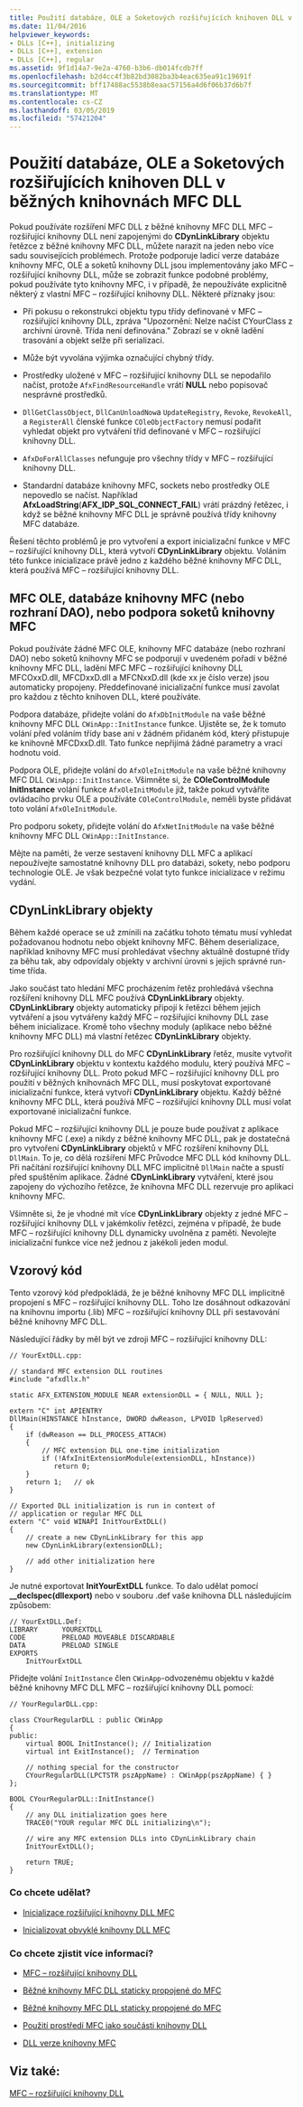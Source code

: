 ```yaml
---
title: Použití databáze, OLE a Soketových rozšiřujících knihoven DLL v běžných knihovnách MFC DLL
ms.date: 11/04/2016
helpviewer_keywords:
- DLLs [C++], initializing
- DLLs [C++], extension
- DLLs [C++], regular
ms.assetid: 9f1d14a7-9e2a-4760-b3b6-db014fcdb7ff
ms.openlocfilehash: b2d4cc4f3b82bd3082ba3b4eac635ea91c19691f
ms.sourcegitcommit: bff17488ac5538b8eaac57156a4d6f06b37d6b7f
ms.translationtype: MT
ms.contentlocale: cs-CZ
ms.lasthandoff: 03/05/2019
ms.locfileid: "57421204"
---
```

# <a name="using-database-ole-and-sockets-mfc-extension-dlls-in-regular-mfc-dlls"></a>Použití databáze, OLE a Soketových rozšiřujících knihoven DLL v běžných knihovnách MFC DLL

Pokud používáte rozšíření MFC DLL z běžné knihovny MFC DLL MFC – rozšiřující knihovny DLL není zapojenými do **CDynLinkLibrary** objektu řetězce z běžné knihovny MFC DLL, můžete narazit na jeden nebo více sadu souvisejících problémech. Protože podporuje ladicí verze databáze knihovny MFC, OLE a soketů knihovny DLL jsou implementovány jako MFC – rozšiřující knihovny DLL, může se zobrazit funkce podobné problémy, pokud používáte tyto knihovny MFC, i v případě, že nepoužíváte explicitně některý z vlastní MFC – rozšiřující knihovny DLL. Některé příznaky jsou:

- Při pokusu o rekonstrukci objektu typu třídy definované v MFC – rozšiřující knihovny DLL, zpráva "Upozornění: Nelze načíst CYourClass z archivní úrovně. Třída není definována." Zobrazí se v okně ladění trasování a objekt selže při serializaci.

- Může být vyvolána výjimka označující chybný třídy.

- Prostředky uložené v MFC – rozšiřující knihovny DLL se nepodařilo načíst, protože `AfxFindResourceHandle` vrátí **NULL** nebo popisovač nesprávné prostředků.

- `DllGetClassObject`, `DllCanUnloadNow`a `UpdateRegistry`, `Revoke`, `RevokeAll`, a `RegisterAll` členské funkce `COleObjectFactory` nemusí podařit vyhledat objekt pro vytváření tříd definované v MFC – rozšiřující knihovny DLL.

- `AfxDoForAllClasses` nefunguje pro všechny třídy v MFC – rozšiřující knihovny DLL.

- Standardní databáze knihovny MFC, sockets nebo prostředky OLE nepovedlo se načíst. Například **AfxLoadString**(**AFX_IDP_SQL_CONNECT_FAIL**) vrátí prázdný řetězec, i když se běžné knihovny MFC DLL je správně používá třídy knihovny MFC databáze.

Řešení těchto problémů je pro vytvoření a export inicializační funkce v MFC – rozšiřující knihovny DLL, která vytvoří **CDynLinkLibrary** objektu. Voláním této funkce inicializace právě jedno z každého běžné knihovny MFC DLL, která používá MFC – rozšiřující knihovny DLL.

## <a name="mfc-ole-mfc-database-or-dao-or-mfc-sockets-support"></a>MFC OLE, databáze knihovny MFC (nebo rozhraní DAO), nebo podpora soketů knihovny MFC

Pokud používáte žádné MFC OLE, knihovny MFC databáze (nebo rozhraní DAO) nebo soketů knihovny MFC se podporují v uvedeném pořadí v běžné knihovny MFC DLL, ladění MFC MFC – rozšiřující knihovny DLL MFCOxxD.dll, MFCDxxD.dll a MFCNxxD.dll (kde xx je číslo verze) jsou automaticky propojeny. Předdefinované inicializační funkce musí zavolat pro každou z těchto knihoven DLL, které používáte.

Podpora databáze, přidejte volání do `AfxDbInitModule` na vaše běžné knihovny MFC DLL `CWinApp::InitInstance` funkce. Ujistěte se, že k tomuto volání před voláním třídy base ani v žádném přidaném kód, který přistupuje ke knihovně MFCDxxD.dll. Tato funkce nepřijímá žádné parametry a vrací hodnotu void.

Podpora OLE, přidejte volání do `AfxOleInitModule` na vaše běžné knihovny MFC DLL `CWinApp::InitInstance`. Všimněte si, že **COleControlModule InitInstance** volání funkce `AfxOleInitModule` již, takže pokud vytváříte ovládacího prvku OLE a používáte `COleControlModule`, neměli byste přidávat toto volání `AfxOleInitModule`.

Pro podporu sokety, přidejte volání do `AfxNetInitModule` na vaše běžné knihovny MFC DLL `CWinApp::InitInstance`.

Mějte na paměti, že verze sestavení knihovny DLL MFC a aplikací nepoužívejte samostatné knihovny DLL pro databázi, sokety, nebo podporu technologie OLE. Je však bezpečné volat tyto funkce inicializace v režimu vydání.

## <a name="cdynlinklibrary-objects"></a>CDynLinkLibrary objekty

Během každé operace se už zmínili na začátku tohoto tématu musí vyhledat požadovanou hodnotu nebo objekt knihovny MFC. Během deserializace, například knihovny MFC musí prohledávat všechny aktuálně dostupné třídy za běhu tak, aby odpovídaly objekty v archivní úrovni s jejich správné run-time třída.

Jako součást tato hledání MFC procházením řetěz prohledává všechna rozšíření knihovny DLL MFC používá **CDynLinkLibrary** objekty. **CDynLinkLibrary** objekty automaticky připojí k řetězci během jejich vytváření a jsou vytvářeny každý MFC – rozšiřující knihovny DLL zase během inicializace. Kromě toho všechny moduly (aplikace nebo běžné knihovny MFC DLL) má vlastní řetězec **CDynLinkLibrary** objekty.

Pro rozšiřující knihovny DLL do MFC **CDynLinkLibrary** řetěz, musíte vytvořit **CDynLinkLibrary** objektu v kontextu každého modulu, který používá MFC – rozšiřující knihovny DLL. Proto pokud MFC – rozšiřující knihovny DLL pro použití v běžných knihovnách MFC DLL, musí poskytovat exportované inicializační funkce, která vytvoří **CDynLinkLibrary** objektu. Každý běžné knihovny MFC DLL, která používá MFC – rozšiřující knihovny DLL musí volat exportované inicializační funkce.

Pokud MFC – rozšiřující knihovny DLL je pouze bude používat z aplikace knihovny MFC (.exe) a nikdy z běžné knihovny MFC DLL, pak je dostatečná pro vytvoření **CDynLinkLibrary** objektů v MFC rozšíření knihovny DLL `DllMain`. To je, co dělá rozšíření MFC Průvodce MFC DLL kód knihovny DLL. Při načítání rozšiřující knihovny DLL MFC implicitně `DllMain` načte a spustí před spuštěním aplikace. Žádné **CDynLinkLibrary** vytváření, které jsou zapojeny do výchozího řetězce, že knihovna MFC DLL rezervuje pro aplikaci knihovny MFC.

Všimněte si, že je vhodné mít více **CDynLinkLibrary** objekty z jedné MFC – rozšiřující knihovny DLL v jakémkoliv řetězci, zejména v případě, že bude MFC – rozšiřující knihovny DLL dynamicky uvolněna z paměti. Nevolejte inicializační funkce více než jednou z jakékoli jeden modul.

## <a name="sample-code"></a>Vzorový kód

Tento vzorový kód předpokládá, že je běžné knihovny MFC DLL implicitně propojení s MFC – rozšiřující knihovny DLL. Toho lze dosáhnout odkazování na knihovnu importu (.lib) MFC – rozšiřující knihovny DLL při sestavování běžné knihovny MFC DLL.

Následující řádky by měl být ve zdroji MFC – rozšiřující knihovny DLL:

```
// YourExtDLL.cpp:

// standard MFC extension DLL routines
#include "afxdllx.h"

static AFX_EXTENSION_MODULE NEAR extensionDLL = { NULL, NULL };

extern "C" int APIENTRY
DllMain(HINSTANCE hInstance, DWORD dwReason, LPVOID lpReserved)
{
    if (dwReason == DLL_PROCESS_ATTACH)
    {
        // MFC extension DLL one-time initialization
        if (!AfxInitExtensionModule(extensionDLL, hInstance))
           return 0;
    }
    return 1;   // ok
}

// Exported DLL initialization is run in context of
// application or regular MFC DLL
extern "C" void WINAPI InitYourExtDLL()
{
    // create a new CDynLinkLibrary for this app
    new CDynLinkLibrary(extensionDLL);

    // add other initialization here
}
```

Je nutné exportovat **InitYourExtDLL** funkce. To dalo udělat pomocí **__declspec(dllexport)** nebo v souboru .def vaše knihovna DLL následujícím způsobem:

```
// YourExtDLL.Def:
LIBRARY      YOUREXTDLL
CODE         PRELOAD MOVEABLE DISCARDABLE
DATA         PRELOAD SINGLE
EXPORTS
    InitYourExtDLL
```

Přidejte volání `InitInstance` člen `CWinApp`-odvozenému objektu v každé běžné knihovny MFC DLL MFC – rozšiřující knihovny DLL pomocí:

```
// YourRegularDLL.cpp:

class CYourRegularDLL : public CWinApp
{
public:
    virtual BOOL InitInstance(); // Initialization
    virtual int ExitInstance();  // Termination

    // nothing special for the constructor
    CYourRegularDLL(LPCTSTR pszAppName) : CWinApp(pszAppName) { }
};

BOOL CYourRegularDLL::InitInstance()
{
    // any DLL initialization goes here
    TRACE0("YOUR regular MFC DLL initializing\n");

    // wire any MFC extension DLLs into CDynLinkLibrary chain
    InitYourExtDLL();

    return TRUE;
}
```

### <a name="what-do-you-want-to-do"></a>Co chcete udělat?

- [Inicializace rozšiřující knihovny DLL MFC](../build/run-time-library-behavior.md#initializing-extension-dlls)

- [Inicializovat obvyklé knihovny DLL MFC](../build/run-time-library-behavior.md#initializing-regular-dlls)

### <a name="what-do-you-want-to-know-more-about"></a>Co chcete zjistit více informací?

- [MFC – rozšiřující knihovny DLL](../build/extension-dlls.md)

- [Běžné knihovny MFC DLL staticky propojené do MFC](../build/regular-dlls-statically-linked-to-mfc.md)

- [Běžné knihovny MFC DLL staticky propojené do MFC](../build/regular-dlls-dynamically-linked-to-mfc.md)

- [Použití prostředí MFC jako součásti knihovny DLL](../mfc/tn011-using-mfc-as-part-of-a-dll.md)

- [DLL verze knihovny MFC](../mfc/tn033-dll-version-of-mfc.md)

## <a name="see-also"></a>Viz také:

[MFC – rozšiřující knihovny DLL](../build/extension-dlls.md)
